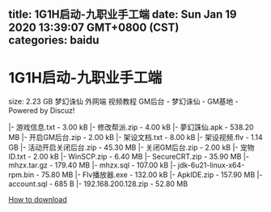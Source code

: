 
title: 1G1H启动-九职业手工端
date: Sun Jan 19 2020 13:39:07 GMT+0800 (CST)    
categories: baidu
---

# 1G1H启动-九职业手工端
size: 2.23 GB
 梦幻诛仙 外网端 视频教程 GM后台 - 梦幻诛仙 - GM基地 - Powered by Discuz!
 
|- 游戏信息.txt - 3.00 kB
|- 修改帮派.zip - 4.00 kB
|- 夢幻誅仙.apk - 538.20 MB
|- 开启GM后台.zip - 2.00 kB
|- 架设文档.txt - 8.00 kB
|- 架设视频.flv - 1.14 GB
|- 活动开启关闭后台.zip - 45.30 MB
|- 关闭GM后台.zip - 2.00 kB
|- 宠物ID.txt - 2.00 kB
|- WinSCP.zip - 6.40 MB
|- SecureCRT.zip - 35.90 MB
|- mhzx.tar.gz - 179.40 MB
|- mhzx.sql - 107.00 kB
|- jdk-6u21-linux-x64-rpm.bin - 75.80 MB
|- Flv播放器.exe - 132.00 kB
|- ApkIDE.zip - 157.90 MB
|- account.sql - 685 B
|- 192.168.200.128.zip - 52.80 MB

[How to download](https://bpcam.bemobtrk.com/go/2ceec3aa-1ca2-46d6-b9ff-aaa5c184517c?jno=3920)